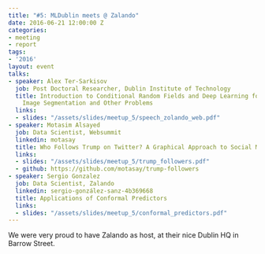 ```yaml
---
title: "#5: MLDublin meets @ Zalando"
date: 2016-06-21 12:00:00 Z
categories:
- meeting
- report
tags:
- '2016'
layout: event
talks:
- speaker: Alex Ter-Sarkisov
  job: Post Doctoral Researcher, Dublin Institute of Technology
  title: Introduction to Conditional Random Fields and Deep Learning for Semantic
    Image Segmentation and Other Problems
  links:
  - slides: "/assets/slides/meetup_5/speech_zolando_web.pdf"
- speaker: Motasim Alsayed
  job: Data Scientist, Websummit
  linkedin: motasay
  title: Who Follows Trump on Twitter? A Graphical Approach to Social MWedia Analysis
  links:
  - slides: "/assets/slides/meetup_5/trump_followers.pdf"
  - github: https://github.com/motasay/trump-followers
- speaker: Sergio Gonzalez
  job: Data Scientist, Zalando
  linkedin: sergio-gonzález-sanz-4b369668
  title: Applications of Conformal Predictors
  links:
  - slides: "/assets/slides/meetup_5/conformal_predictors.pdf"
---
```


We were very proud to have Zalando as host, at their nice Dublin HQ in Barrow Street.
